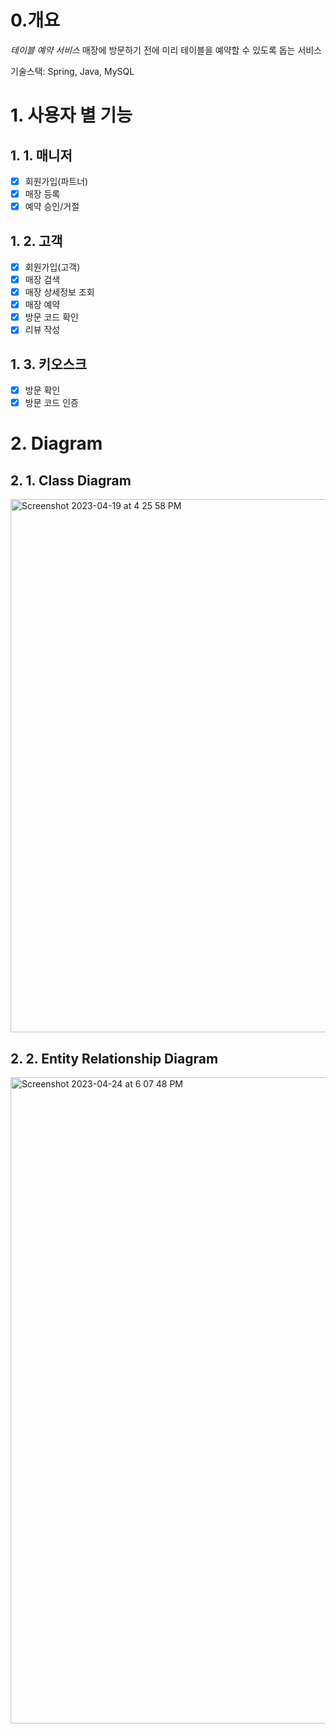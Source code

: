 # 0.개요
*테이블 예약 서비스*
매장에 방문하기 전에 미리 테이블을 예약할 수 있도록 돕는 서비스

기술스택: Spring, Java, MySQL

# 1. 사용자 별 기능

## 1. 1. 매니저
- [x] 회원가입(파트너)
- [x] 매장 등록
- [x] 예약 승인/거절

## 1. 2. 고객
- [x] 회원가입(고객)
- [x] 매장 검색
- [x] 매장 상세정보 조회
- [x] 매장 예약
- [x] 방문 코드 확인
- [x] 리뷰 작성

## 1. 3. 키오스크
- [x] 방문 확인
- [x] 방문 코드 인증

# 2. Diagram
## 2. 1. Class Diagram
<img width="853" alt="Screenshot 2023-04-19 at 4 25 58 PM" src="https://user-images.githubusercontent.com/101810007/233000655-7dc661ed-93e1-49e1-a305-f6fc424830aa.png">

## 2. 2. Entity Relationship Diagram
<img width="1034" alt="Screenshot 2023-04-24 at 6 07 48 PM" src="https://user-images.githubusercontent.com/101810007/233951626-739d507c-2522-44c6-9f54-a39aff279009.png">